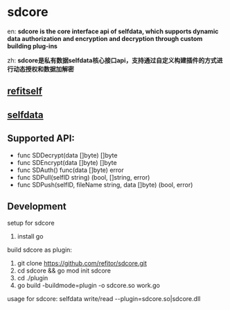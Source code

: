 # sdcore

en: **sdcore is the core interface api of selfdata, which supports dynamic data authorization and encryption and decryption through custom building plug-ins**

zh: **sdcore是私有数据selfdata核心接口api，支持通过自定义构建插件的方式进行动态授权和数据加解密**

## [refitself][1]

## [selfdata][2]

## Supported API:

- func SDDecrypt(data []byte) []byte
- func SDEncrypt(data []byte) []byte
- func SDAuth() func(data []byte) error
- func SDPull(selfID string) (bool, []string, error)
- func SDPush(selfID, fileName string, data []byte) (bool, error)

## Development

setup for sdcore
1. install go

build sdcore as plugin:
1. git clone https://github.com/refitor/sdcore.git
2. cd sdcore && go mod init sdcore
4. cd ./plugin
4. go build -buildmode=plugin -o sdcore.so work.go

usage for sdcore:
selfdata write/read --plugin=sdcore.so|sdcore.dll

[1]: https://www.refitself.cn
[2]: https://selfdata.refitself.cn
